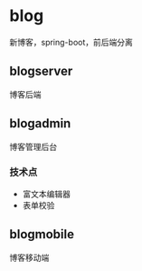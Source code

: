# blog
新博客，spring-boot，前后端分离



## blogserver
博客后端

## blogadmin
博客管理后台

### 技术点
- 富文本编辑器
- 表单校验


## blogmobile
博客移动端

